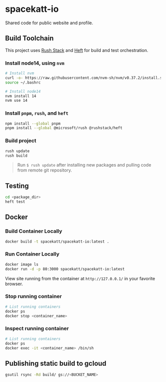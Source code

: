 # spacekatt-io

Shared code for public website and profile.

## Build Toolchain

This project uses [Rush Stack](https://rushstack.io/) and [Heft](https://rushstack.io/pages/heft/overview/) for build and test orchestration.

### Install node14, using `nvm`

```bash
# Install nvm
curl -o- https://raw.githubusercontent.com/nvm-sh/nvm/v0.37.2/install.sh | bash
source ~/.bashrc

# Install node14
nvm install 14
nvm use 14
```

### Install `pnpm`, `rush`, and `heft`

```bash
npm install --global pnpm
pnpm install --global @microsoft/rush @rushstack/heft
```

### Build project

```bash
rush update
rush build
```

> Run `$ rush update` after installing new packages and pulling code from remote git repository.

## Testing

```bash
cd <package_dir>
heft test
```

## Docker

### Build Container Locally

```bash
docker build -t spacekatt/spacekatt-io:latest .
```

### Run Container Locally

```bash
docker image ls
docker run -d -p 80:3000 spacekatt/spacekatt-io:latest
```

View site running from the container at `http://127.0.0.1/` in your favorite browser.

### Stop running container

```bash
# List running containers
docker ps
docker stop <container_name>
```

### Inspect running container

```bash
# List running containers
docker ps
docker exec -it <container_name> /bin/sh
```

## Publishing static build to gcloud

```bash
gsutil rsync -Rd build/ gs://<BUCKET_NAME>
```
